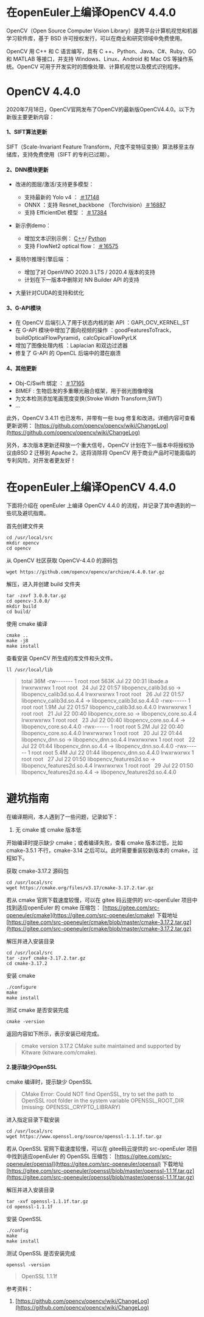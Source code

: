 # 在openEuler上编译OpenCV 4.4.0 
OpenCV（Open Source Computer Vision Library）是跨平台计算机视觉和机器学习软件库，基于 BSD 许可授权发行，可以在商业和研究领域中免费使用。 

OpenCV 用 C++ 和 C 语言编写，具有 C ++、Python、Java、C#、Ruby、GO 和 MATLAB 等接口，并支持 Windows、Linux、Android 和 Mac OS 等操作系统。OpenCV 可用于开发实时的图像处理、计算机视觉以及模式识别程序。 

# OpenCV 4.4.0 

2020年7月18日，OpenCV官网发布了OpenCV的最新版OpenCV4.4.0。以下为新版主要更新内容： 

#### 1、SIFT算法更新 

SIFT（Scale-Invariant Feature Transform，尺度不变特征变换）算法移至主存储库，支持免费使用（SIFT 的专利已过期）。 

#### 2、DNN模块更新 


* 改进的图层/激活/支持更多模型： 

    * 支持最新的 Yolo v4 ： [＃17148](https://github.com/opencv/opencv/issues/17148)
    * ONNX ：支持 Resnet_backbone （Torchvision）[＃16887](https://github.com/opencv/opencv/pull/16887)
    * 支持 EfficientDet 模型 ： [＃17384](https://github.com/opencv/opencv/pull/17384)
* 新示例demo： 
    * 增加文本识别示例： [C++](https://github.com/opencv/opencv/pull/16941)/ [Python](https://github.com/opencv/opencv/pull/16955)
    * 支持 FlowNet2 optical flow： [＃16575](https://github.com/opencv/opencv/pull/16575)
* 英特尔推理引擎后端 ： 
    * 增加了对 OpenVINO 2020.3 LTS / 2020.4 版本的支持 
    * 计划在下一版本中删除对 NN Builder API 的支持 
* 大量针对CUDA的支持和优化 
#### 3、G-API模块 


* 在 OpenCV 后端引入了用于状态内核的新 API ：GAPI_OCV_KERNEL_ST 
* 在 G-API 模块中增加了面向视频的操作 ：goodFeaturesToTrack，buildOpticalFlowPyramid，calcOpicalFlowPyrLK 
* 增加了图像处理内核 ：Laplacian 和双边过滤器 
* 修复了 G-API 的 OpenCL 后端中的潜在崩溃 
#### 4、其他更新 


* Obj-C/Swift 绑定 ： [＃17165](https://github.com/opencv/opencv/pull/17165)
* BIMEF :  生物启发的多重曝光融合框架，用于弱光图像增强 
* 为文本检测添加笔画宽度变换(Stroke Width Transform,SWT) 
* … 

此外，OpenCV 3.4.11 也已发布，并带有一些 bug 修复和改进。详细内容可查看更新说明： [https://github.com/opencv/opencv/wiki/ChangeLog](https://github.com/opencv/opencv/wiki/ChangeLog)

另外，本次版本更新还释放一个重大信号，OpenCV 计划在下一版本中将授权协议由BSD 2 迁移到 Apache 2，这将消除将 OpenCV 用于商业产品时可能面临的专利风险，对开发者更友好！ 

# 在openEuler上编译OpenCV 4.4.0 


下面将介绍在 openEuler 上编译 OpenCV 4.4.0 的流程，并记录了其中遇到的一些坑及避坑指南。 

首先创建文件夹
```plain
cd /usr/local/src 
mkdir opencv 
cd opencv 
```
从 OpenCV 社区获取 OpenCV-4.4.0 的源码包 
```plain
wget https://github.com/opencv/opencv/archive/4.4.0.tar.gz 
```
解压，进入并创建 build 文件夹 
```plain
tar -zxvf 3.0.0.tar.gz 
cd opencv-3.0.0/ 
mkdir build 
cd build/ 
```
使用  cmake  编译
```plain
cmake .. 
make -j8 
make install 
```
查看安装 OpenCV 所生成的库文件和头文件。 
```plain
ll /usr/local/lib 
```
>total 36M 
>-rw------- 1 root root 563K Jul 22 00:31 libade.a 
>lrwxrwxrwx 1 root root   24 Jul 22 01:57 libopencv_calib3d.so -> libopencv_calib3d.so.4.4 
>lrwxrwxrwx 1 root root   26 Jul 22 01:57 libopencv_calib3d.so.4.4 ->  libopencv_calib3d.so.4.4.0 
>-rwx------ 1 root root 1.9M Jul 22 01:57 libopencv_calib3d.so.4.4.0 
>lrwxrwxrwx 1 root root   21 Jul 22 00:40 libopencv_core.so -> libopencv_core.so.4.4 
>lrwxrwxrwx 1 root root   23 Jul 22 00:40 libopencv_core.so.4.4 -> libopencv_core.so.4.4.0 
>-rwx------ 1 root root 5.2M Jul 22 00:40 libopencv_core.so.4.4.0 
>lrwxrwxrwx 1 root root   20 Jul 22 01:44 libopencv_dnn.so -> libopencv_dnn.so.4.4 
>lrwxrwxrwx 1 root root   22 Jul 22 01:44 libopencv_dnn.so.4.4 -> libopencv_dnn.so.4.4.0 
>-rwx------ 1 root root 5.4M Jul 22 01:44 libopencv_dnn.so.4.4.0 
>lrwxrwxrwx 1 root root   27 Jul 22 01:50 libopencv_features2d.so -> libopencv_features2d.so.4.4 
>lrwxrwxrwx 1 root root   29 Jul 22 01:50 libopencv_features2d.so.4.4 -> libopencv_features2d.so.4.4.0 

# 避坑指南 

在编译期间，本人遇到了一些问题，记录如下： 


1. 无 cmake 或 cmake 版本低 

开始编译时提示缺少 cmake；或者编译失败，查看 cmake 版本过低，比如 cmake-3.5.1 不行，cmake-3.14 之后可以。此时需要重装较新版本的 cmake，过程如下。 

 获取 cmake-3.17.2 源码包 

```plain
cd /usr/local/src 
wget https://cmake.org/files/v3.17/cmake-3.17.2.tar.gz 
```
若从 cmake 官网下载速度较慢，可以在 gitee 码云提供的 src-openEuler 项目中找到适应openEuler 的 cmake 压缩包： [https://gitee.com/src-openeuler/cmake](https://gitee.com/src-openeuler/cmake)
下载地址 [https://gitee.com/src-openeuler/cmake/blob/master/cmake-3.17.2.tar.gz](https://gitee.com/src-openeuler/cmake/blob/master/cmake-3.17.2.tar.gz)

解压并进入安装目录 
```plain
cd /usr/local/src 
tar -zxvf cmake-3.17.2.tar.gz 
cd cmake-3.17.2 
```
安装 cmake 
```plain
./configure 
make 
make install 
```
测试 cmake 是否安装完成 
```plain
cmake -version 
```
返回内容如下所示，表示安装已经完成。 


>cmake version 3.17.2 
>CMake suite maintained and supported by Kitware (kitware.com/cmake). 
#### 2.提示缺少OpenSSL 

cmake 编译时，提示缺少 OpenSSL 
> CMake Error: 
>  Could NOT find OpenSSL, try to set the path to OpenSSL root folder in the system variable OPENSSL_ROOT_DIR (missing: OPENSSL_CRYPTO_LIBRARY)  

 

进入指定目录下载安装 
```plain
cd /usr/local/src 
wget https://www.openssl.org/source/openssl-1.1.1f.tar.gz 
```
若从 OpenSSL 官网下载速度较慢，可以在 gitee码云提供的 src-openEuler 项目中找到适应openEuler 的 OpenSSL 压缩包： [https://gitee.com/src-openeuler/openssl](https://gitee.com/src-openeuler/openssl)
下载地址 [https://gitee.com/src-openeuler/openssl/blob/master/openssl-1.1.1f.tar.gz](https://gitee.com/src-openeuler/openssl/blob/master/openssl-1.1.1f.tar.gz)

解压并进入安装目录 

```plain
tar -xvf openssl-1.1.1f.tar.gz 
cd openssl-1.1.1f 
```
安装 OpenSSL 
```plain
./config 
make 
make install 
```
测试 OpenSSL 是否安装完成 

```plain
openssl -version 
```
>OpenSSL 1.1.1f 



 

参考资料： 


1. [https://github.com/opencv/opencv/wiki/ChangeLog](https://github.com/opencv/opencv/wiki/ChangeLog)



 

